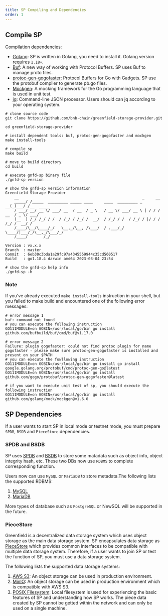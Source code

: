 ```yaml
---
title: SP Compiling and Dependencies
order: 1
---
```


## Compile SP

Compilation dependencies:

- [Golang](https://go.dev/): SP is written in Golang, you need to install it. Golang version requires `1.18+`.
- [Buf](https://buf.build/docs/installation/): A new way of working with Protocol Buffers. SP uses Buf to manage proto files.
- [protoc-gen-gogofaster](https://github.com/gogo/protobuf): Protocol Buffers for Go with Gadgets. SP use the protobuf compiler to generate pb.go files.
- [Mockgen](https://github.com/golang/mock): A mocking framework for the Go programming language that is used in unit test.
- [jq](https://stedolan.github.io/jq/): Command-line JSON processor. Users should can jq according to your operating system.

```shell
# clone source code
git clone https://github.com/bnb-chain/greenfield-storage-provider.git

cd greenfield-storage-provider

# install dependent tools: buf, protoc-gen-gogofaster and mockgen
make install-tools

# compile sp
make build

# move to build directory
cd build

# execute gnfd-sp binary file
./gnfd-sp version

# show the gnfd-sp version information
Greenfield Storage Provider
    __                                                       _     __
    _____/ /_____  _________ _____ ____     ____  _________ _   __(_)___/ /__  _____
    / ___/ __/ __ \/ ___/ __  / __  / _ \   / __ \/ ___/ __ \ | / / / __  / _ \/ ___/
    (__  ) /_/ /_/ / /  / /_/ / /_/ /  __/  / /_/ / /  / /_/ / |/ / / /_/ /  __/ /
    /____/\__/\____/_/   \__,_/\__, /\___/  / .___/_/   \____/|___/_/\__,_/\___/_/
    /____/       /_/

Version : vx.x.x
Branch  : master
Commit  : 6eb30c3bda1a29fc97a4345559944c35cd560517
Build   : go1.18.4 darwin amd64 2023-03-04 23:54

# show the gnfd-sp help info
./gnfd-sp -h
```

### Note

If you've already executed `make install-tools` instruction in your shell, but you failed to make build and encountered one of the following error messages:

```shell
# error message 1
buf: command not found
# you can execute the following instruction
GO111MODULE=on GOBIN=/usr/local/go/bin go install github.com/bufbuild/buf/cmd/buf@v1.17.0

# error message 2
Failure: plugin gogofaster: could not find protoc plugin for name gogofaster - please make sure protoc-gen-gogofaster is installed and present on your $PATH
# you can execute the fowllowing instruction
GO111MODULE=on GOBIN=/usr/local/go/bin go install go install google.golang.org/protobuf/cmd/protoc-gen-go@latest
GO111MODULE=on GOBIN=/usr/local/go/bin go install github.com/gogo/protobuf/protoc-gen-gogofaster@latest

# if you want to execute unit test of sp, you should execute the following instruction
GO111MODULE=on GOBIN=/usr/local/go/bin go install github.com/golang/mock/mockgen@v1.6.0
```

## SP Dependencies

If a user wants to start SP in local mode or testnet mode, you must prepare `SPDB`, `BSDB` and `PieceStore` dependencies.

### SPDB and BSDB

SP uses [SPDB](../services/spdb.md) and [BSDB](../services/bsdb.md) to store some matadata such as object info, object integrity hash, etc. These two DBs now use `RDBMS` to complete corresponding function.

Users now can use `MySQL` or `MariaDB` to store metadata.The following lists the supported RDBMS:

1. [MySQL](https://www.mysql.com/)
2. [MariaDB](https://mariadb.org/)

More types of database such as `PostgreSQL` or NewSQL will be supported in the future.

### PieceStore

Greenfield is a decentralized data storage system which uses object storage as the main data storage system. SP encapsulates data storage as [PieceStore](../services/piece-store.md) which provides common interfaces to be compatible with multiple data storage system. Therefore, if a user wants to join SP or test the function of SP, you must use a data storage system.

The following lists the supported data storage systems:

1. [AWS S3](https://aws.amazon.com/s3/): An object storage can be used in production environment.
2. [MinIO](https://min.io/): An object storage can be used in production environment which is compatible with AWS S3.
3. [POSIX Filesystem](https://en.wikipedia.org/wiki/POSIX): Local filesystem is used for experiencing the basic features of SP and understanding how SP works. The piece data created by SP cannot be getted within the network and can only be used on a single machine.
